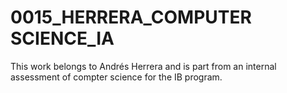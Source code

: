 # 0015_HERRERA_COMPUTER SCIENCE_IA
This work belongs to Andrés Herrera and is part from an internal assessment of compter science for the IB program.
